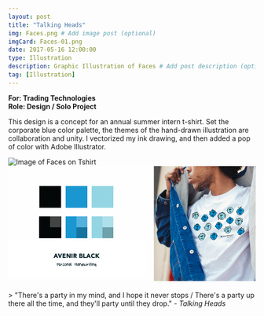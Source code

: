 ```yaml
---
layout: post
title: "Talking Heads"
img: Faces.png # Add image post (optional)
imgCard: Faces-01.png 
date: 2017-05-16 12:00:00
type: Illustration
description: Graphic Illustration of Faces # Add post description (optional)
tag: [Illustration]
---
```

<b>For: Trading Technologies</b><br/>
<b>Role: Design / Solo Project</b>

This design is a concept for an annual summer intern t-shirt.  Set the corporate blue color palette, the themes of the hand-drawn illustration are collaboration and unity.  I vectorized my ink drawing, and then added a pop of color with Adobe Illustrator.

<div class="post_image_addl">
    <img src="/assets/img/Faces-Tshirt.png" alt="Image of Faces on Tshirt">
</div>
<div class="post_image_addl">
    <img src="/assets/img/Faces-Colors.png" alt="Images of Faces Color Palette">
</div>
<br/>
> "There's a party in my mind, and I hope it never stops / There's a party up there all the time, and they'll party until they drop." <cite>- Talking Heads</cite>